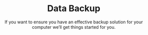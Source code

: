---
sort_key: 4
category_sort_key: 5
layout: "sku"
id: data-backup-hour
title: "Data Backup"
heading: "Data Backup"
subtitle: "If you want to ensure you have an effective backup solution for your computer we’ll get things started for you.
"
category: "Data Recovery"
category_description: "Recovery or transfer of data."
features:
 - feature: "Cloud storage OR" - feature: "An external hard drive OR" - feature: "Network Attached Storage device (NAS)" - feature: "And the good news is you don’t need to hold onto the phone while the back up is in progress. We will start the transfer with you over-the-phone, then call back once it’s complete to finish the service."
price: "99"
unit: "hour"
---